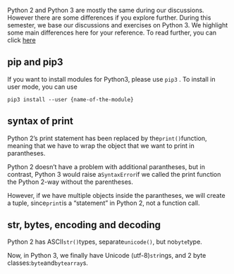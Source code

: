 Python 2 and Python 3 are mostly the same during our discussions. However there are some differences if you explore further. During this semester, we base our discussions and exercises on Python 3. We highlight some main differences here for your reference. To read further, you can click [here](http://sebastianraschka.com/Articles/2014_python_2_3_key_diff.html#the-print-function)

## pip and pip3

If you want to install modules for Python3, please use `pip3` . To install in user mode, you can use

```
pip3 install --user {name-of-the-module}
```

## syntax of print

Python 2’s print statement has been replaced by the`print()`function, meaning that we have to wrap the object that we want to print in parantheses.

Python 2 doesn’t have a problem with additional parantheses, but in contrast, Python 3 would raise a`SyntaxError`if we called the print function the Python 2-way without the parentheses.

However, if we have multiple objects inside the parantheses, we will create a tuple, since`print`is a “statement” in Python 2, not a function call.

## str, bytes, encoding and decoding

Python 2 has ASCII`str()`types, separate`unicode()`, but no`byte`type.

Now, in Python 3, we finally have Unicode \(utf-8\)`str`ings, and 2 byte classes:`byte`and`bytearray`s.



